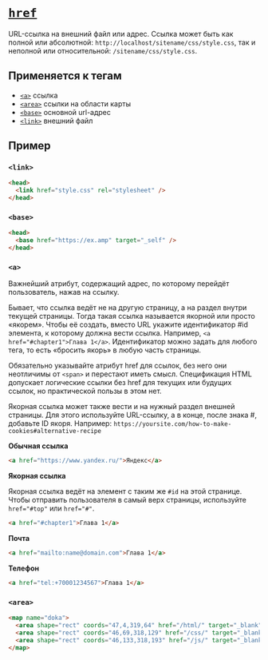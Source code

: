# [`href`](../index.md)

URL-ссылка на внешний файл или адрес. Ссылка может быть как полной или абсолютной: `http://localhost/sitename/css/style.css`, так и неполной или относительной: `/sitename/css/style.css`.

## Применяется к тегам

- [`<a>`](../Tags/a.md) ссылка
- [`<area>`](../Tags/area.md) ссылки на области карты
- [`<base>`](../Tags/base.md) основной url-адрес
- [`<link>`](../Tags/link.md) внешний файл

## Пример

### `<link>`

```html
<head>
  <link href="style.css" rel="stylesheet" />
</head>
```

### `<base>`

```html
<head>
  <base href="https://ex.amp" target="_self" />
</head>
```

### `<a>`

Важнейший атрибут, содержащий адрес, по которому перейдёт пользователь, нажав на ссылку.

Бывает, что ссылка ведёт не на другую страницу, а на раздел внутри текущей страницы. Тогда такая ссылка называется якорной или просто «якорем». Чтобы её создать, вместо URL укажите идентификатор #id элемента, к которому должна вести ссылка. Например, `<a href="#chapter1">Глава 1</a>`. Идентификатор можно задать для любого тега, то есть «бросить якорь» в любую часть страницы.

Обязательно указывайте атрибут href для ссылок, без него они неотличимы от `<span>` и перестают иметь смысл. Спецификация HTML допускает логические ссылки без href для текущих или будущих ссылок, но практической пользы в этом нет.

Якорная ссылка может также вести и на нужный раздел внешней страницы. Для этого используйте URL-ссылку, а в конце, после знака #, добавьте ID якоря. Например: `https://yoursite.com/how-to-make-cookies#alternative-recipe`

**Обычная ссылка**

```html
<a href="https://www.yandex.ru/">Яндекс</a>
```

**Якорная ссылка**

Якорная ссылка ведёт на элемент с таким же `#id` на этой странице. Чтобы отправить пользователя в самый верх страницы, используйте `href="#top"` или `href="#"`.

```html
<a href="#chapter1">Глава 1</a>
```

**Почта**

```html
<a href="mailto:name@domain.com">Глава 1</a>
```

**Телефон**

```html
<a href="tel:+70001234567">Глава 1</a>
```

### `<area>`

```html
<map name="doka">
  <area shape="rect" coords="47,4,319,64" href="/html/" target="_blank" alt="HTML" />
  <area shape="rect" coords="46,69,318,129" href="/css/" target="_blank" alt="CSS" />
  <area shape="rect" coords="46,133,318,193" href="/js/" target="_blank" alt="JS" />
</map>
```
